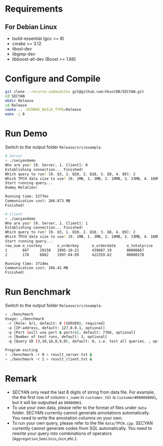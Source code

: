 # Requirements
## For Debian Linux
 - build-essential (gcc >= 8)
 - cmake >= 3.12
 - libssl-dev
 - libgmp-dev
 - libboost-all-dev (Boost >= 1.66)

# Configure and Compile
``` bash
git clone --recurse-submodules git@github.com:hkustDB/SECYAN.git
cd SECYAN
mkdir Release
cd Release
cmake .. -DCMAKE_BUILD_TYPE=Release
make -j 8
```

# Run Demo
Switch to the output folder `Release/src/example`.
``` bash
# Server
> ./secyandemo
Who are you? [0. Server, 1. Client]: 0
Establishing connection... Finished!
Which query to run? [0. Q3, 1. Q10, 2. Q18, 3. Q8, 4. Q9]: 2
Which TPCH data size to use? [0. 1MB, 1. 3MB, 2. 10MB, 3. 33MB, 4. 100MB]: 2
Start running query...
Dummy Relation!

Running time: 5277ms
Communication cost: 266.873 MB
Finished!
```
``` bash
# Client
> ./secyandemo
Who are you? [0. Server, 1. Client]: 1
Establishing connection... Finished!
Which query to run? [0. Q3, 1. Q10, 2. Q18, 3. Q8, 4. Q9]: 2
Which TPCH data size to use? [0. 1MB, 1. 3MB, 2. 10MB, 3. 33MB, 4. 100MB]: 2
Start running query...
row_num o_custkey       o_orderkey      o_orderdate     o_totalprice    c_name annotation
1       667     29158   1995-10-21      439687.19       00000667        305
2       178     6882    1997-04-09      422359.62       00000178        303

Running time: 3714ms
Communication cost: 266.41 MB
Finished!
```

# Run Benchmark
Switch to the output folder `Release/src/example`.
``` bash
> ./benchmark
Usage: ./benchmark
 -r [Role: 0/1, default: 0 (SERVER), required]
 -a [IP-address, default: 127.0.0.1, optional]
 -p [Port (will use port & port+1), default: 7766, optional]
 -n [Number of test runs, default: 3, optional]
 -q [Query ID (3,10,18,8,9,0), default: 0, i.e. test all queries. , optional]

Program exiting
> ./benchmark -r 0 > result_server.txt &
> ./benchmark -r 1 > result_client.txt &
```

# Remark
 - SECYAN only read the last 8 digits of string from data file. For example, the the first row of column `c_name` in `customer.tbl` is `Customer#000000001`, but it will be outputted as `00000001`.
 - To use your own data, please refer to the format of files under `data` folder. SECYAN currently cannot generate annotations automatically. You need to write the annotation columns on your own.
 - To run your own query, please refer to the file `data/TPCH.cpp`. SECYAN currently cannot generate codes from SQL automatically. You need to rewrite your query into combinations of operators (`Aggregation`,`SemiJoin`,`Join`,etc.).
